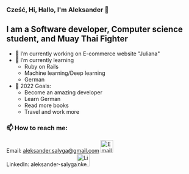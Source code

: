 ### Cześć, Hi, Hallo, I'm Aleksander 👋

## I am a Software developer, Computer science student, and Muay Thai Fighter

- 🔭 I’m currently working on E-commerce website "Juliana"
- 🌱 I’m currently learning 
    - Ruby on Rails
    - Machine learning/Deep learning
    - German
- 🥅 2022 Goals: 
    - Become an amazing developer
    - Learn German
    - Read more books
    - Travel and work more 

### 📫 How to reach me: 
Email: aleksander.salyga@gmail.com [<img alt="Email" width="33px" src="https://cdn.jsdelivr.net/npm/simple-icons@3.13.0/icons/gmail.svg" />][email]
<br>
LinkedIn: aleksander-salyga[<img  alt="LinkedIn" width="33px" src="https://cdn.jsdelivr.net/npm/simple-icons@v3/icons/linkedin.svg" />][linkedin]
<br>



[email]: mailto:aleksander.salyga@gmail.com
[linkedin]: https://www.linkedin.com/in/aleksander-salyga/